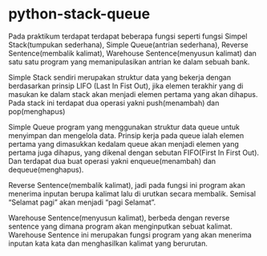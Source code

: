 # python-stack-queue
Pada praktikum terdapat terdapat beberapa fungsi seperti fungsi Simpel Stack(tumpukan sederhana), Simple Queue(antrian sederhana), Reverse Sentence(membalik kalimat), Warehouse Sentence(menyusun kalimat) dan satu satu program yang memanipulasikan antrian ke dalam sebuah bank.

Simple Stack sendiri merupakan struktur data yang bekerja dengan berdasarkan prinsip LIFO (Last In Fist Out), jika elemen terakhir yang di masukan ke dalam stack akan menjadi elemen pertama yang akan dihapus. Pada stack ini terdapat dua operasi yakni push(menambah) dan pop(menghapus)

Simple Queue program yang menggunakan struktur data queue untuk menyimpan dan mengelola data. Prinsip kerja pada queue ialah elemen  pertama yang dimasukkan kedalam queue akan menjadi elemen yang pertama juga dihapus, yang dikenal dengan sebutan FIFO(First In First Out). Dan terdapat dua buat operasi yakni enqueue(menambah) dan dequeue(menghapus).

Reverse Sentence(membalik kalimat), jadi pada fungsi ini program akan menerima inputan berupa kalimat lalu di urutkan secara membalik. Semisal “Selamat pagi” akan menjadi “pagi Selamat”.

Warehouse Sentence(menyusun kalimat), berbeda dengan reverse sentence yang dimana program akan menginputkan sebuat kalimat. Warehouse Sentence ini merupakan fungsi program yang akan menerima inputan kata kata dan menghasilkan kalimat yang berurutan.
